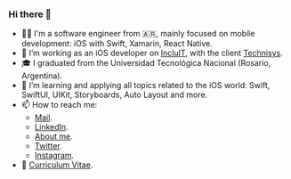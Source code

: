 ### Hi there 👋

- 👨‍💻 I'm a software engineer from 🇦🇷, mainly focused on mobile development: iOS with Swift, Xamarin, React Native.
- 💼 I’m working as an iOS developer on [IncluIT](https://incluit.com/), with the client [Technisys](https://www.technisys.com/).
- 🎓 I graduated from the Universidad Tecnológica Nacional (Rosario, Argentina).
- 🌱 I’m learning and applying all topics related to the iOS world: Swift, SwiftUI, UIKit, Storyboards, Auto Layout and more.
- 📫 How to reach me:
    - [Mail](mailto:gentilijuanmanuel80974a@gmail.com).
    - [LinkedIn](https://www.linkedin.com/in/juan-manuel-gentili/).
    - [About me](https://about.me/jmgentili).
    - [Twitter](https://twitter.com/jgentilicio).
    - [Instagram](https://www.instagram.com/juanma.gentili/).
- 📄 [Curriculum Vitae](https://resume.io/r/kvTWnAEph).
